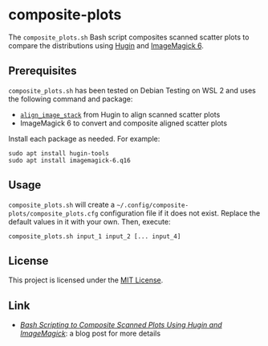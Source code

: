 # composite-plots #

<!-- Bash script that composites scanned scatter plots using Hugin and
ImageMagick 6 -->

The `composite_plots.sh` Bash script composites scanned scatter plots to
compare the distributions using [Hugin](https://hugin.sourceforge.io/) and
[ImageMagick 6](https://legacy.imagemagick.org/).

## Prerequisites ##

`composite_plots.sh` has been tested on Debian Testing on WSL 2 and uses the
following command and package:

  * [`align_image_stack`](https://wiki.panotools.org/Align_image_stack) from
    Hugin to align scanned scatter plots
  * ImageMagick 6 to convert and composite aligned scatter plots

Install each package as needed. For example:

``` shell
sudo apt install hugin-tools
sudo apt install imagemagick-6.q16
```

## Usage ##

`composite_plots.sh` will create a
`~/.config/composite-plots/composite_plots.cfg` configuration file if it does
not exist. Replace the default values in it with your own. Then, execute:

``` shell
composite_plots.sh input_1 input_2 [... input_4]
```

## License ##

This project is licensed under the [MIT License](LICENSE.md).

## Link ##

  * [*Bash Scripting to Composite Scanned Plots Using Hugin and
    ImageMagick*](https://carmine560.blogspot.com/2018/07/automatically-composite-scanned-scatter.html):
    a blog post for more details
